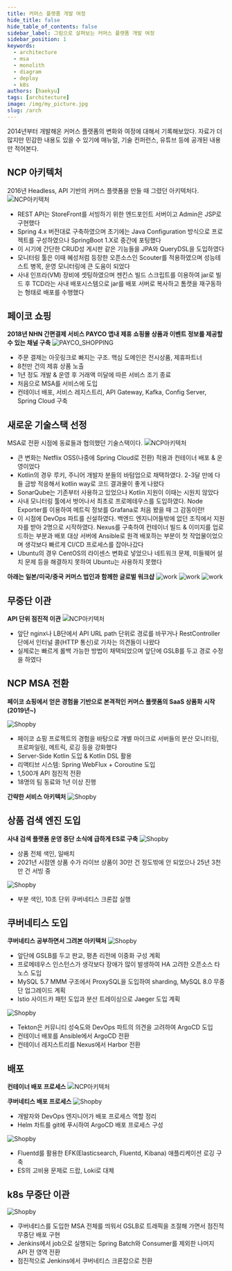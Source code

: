 ```yaml
---
title: 커머스 플랫폼 개발 여정
hide_title: false
hide_table_of_contents: false
sidebar_label: 그림으로 살펴보는 커머스 플랫폼 개발 여정
sidebar_position: 1
keywords:
  - architecture
  - msa
  - monolith
  - diagram
  - deploy
  - k8s
authors: [haekyu]
tags: [architecture]
image: /img/my_picture.jpg
slug: /arch
---
```


2014년부터 개발해온 커머스 플랫폼의 변화와 여정에 대해서 기록해보았다.
자료가 더 많지만 민감한 내용도 있을 수 있기에 매뉴얼, 기술 컨퍼런스, 유튜브 등에 공개된 내용만 적어본다.

<!-- truncate -->

## NCP 아키텍처

2016년 Headless, API 기반의 커머스 플랫폼을 만들 때 그렸던 아키텍처다.
![NCP아키텍처](/img/NHN/ncp1.png)

- REST API는 StoreFront를 서빙하기 위한 엔드포인트 서버이고 Admin은 JSP로 구현했다
- Spring 4.x 버전대로 구축하였으며 초기에는 Java Configuration 방식으로 프로젝트를 구성하였으나 SpringBoot 1.X로 중간에 포팅했다
- 이 시기에 간단한 CRUD성 게시판 같은 기능들을 JPA와 QueryDSL을 도입하였다
- 모니터링 툴은 이때 혜성처럼 등장한 오픈소스인 Scouter를 적용하였으며 성능테스트 병목, 운영 모니터링에 큰 도움이 되었다
- 사내 인프라(VM) 장비에 셋팅하였으며 젠킨스 빌드 스크립트를 이용하여 jar로 빌드 후 TCD라는 사내 배포시스템으로 jar를 배포 서버로 복사하고 톰캣을 재구동하는 형태로 배포를 수행했다

## 페이코 쇼핑

**2018년 NHN 간편결제 서비스 PAYCO 앱내 제휴 쇼핑몰 상품과 이벤트 정보를 제공할 수 있는 채널 구축**
![PAYCO_SHOPPING](/img/NHN/ncp5.png)

- 주문 결제는 아웃링크로 빠지는 구조. 핵심 도메인은 전시상품, 제휴파트너
- 8천만 건의 제휴 상품 노출
- 1년 정도 개발 & 운영 후 거래액 미달에 따른 서비스 조기 종료
- 처음으로 MSA를 서비스에 도입
- 컨테이너 배포, 서비스 레지스트리, API Gateway, Kafka, Config Server, Spring Cloud 구축

## 새로운 기술스택 선정

MSA로 전환 시점에 동료들과 협의했던 기술스택이다.
![NCP아키텍처](/img/NHN/ncp2.png)

- 큰 변화는 Netflix OSS(나중에 Spring Cloud로 전환) 적용과 컨테이너 배포 & 운영이었다
- Kotlin의 경우 루키, 주니어 개발자 분들의 바텀업으로 채택하였다. 2-3달 만에 다들 금방 적응해서 kotlin way로 코드 결과물이 좋게 나왔다
- SonarQube는 기존부터 사용하고 있었으나 Kotlin 지원이 이때는 시원치 않았다
- 사내 모니터링 툴에서 벗어나서 최초로 프로메테우스를 도입하였다. Node Exporter를 이용하여 메트릭 정보를 Grafana로 처음 봤을 때 그 감동이란!
- 이 시점에 DevOps 파트를 신설하였다. 백엔드 엔지니어들밖에 없던 조직에서 지원자를 받아 2명으로 시작하였다. Nexus를 구축하여 컨테이너 빌드 & 이미지를 업로드하는 부분과 배포 대상 서버에 Ansible로 원격 배포하는 부분이 첫 작업물이었으며 생각보다 빠르게 CI/CD 프로세스를 잡아나갔다
- Ubuntu의 경우 CentOS의 라이센스 변화로 넣었으나 네트워크 문제, 미들웨어 설치 문제 등을 해결하지 못하여 Ubuntu는 사용하지 못했다

**아래는 일본/미국/중국 커머스 법인과 함께한 글로벌 워크샵**
![work](/img/NHN/work1-min.jpg)
![work](/img/NHN/work2-min.jpg)
![work](/img/NHN/work3-min.jpg)

## 무중단 이관

**API 단위 점진적 이관**
![NCP아키텍처](/img/NHN/ncp3.png)

- 앞단 nginx나 LB단에서 API URL path 단위로 경로를 바꾸거나 RestController단에서 인터널 콜(HTTP 통신)로 가자는 의견들이 나왔다
- 실제로는 빠르게 롤백 가능한 방법이 채택되었으며 앞단에 GSLB를 두고 경로 수정을 하였다

## NCP MSA 전환

**페이코 쇼핑에서 얻은 경험을 기반으로 본격적인 커머스 플랫폼의 SaaS 상품화 시작(2019년~)**

![Shopby](/img/NHN/ncp8.png)

- 페이코 쇼핑 프로젝트의 경험을 바탕으로 개별 마이크로 서버들의 분산 모니터링, 프로파일링, 메트릭, 로깅 등을 강화했다
- Server-Side Kotlin 도입 & Kotlin DSL 활용
- 리액티브 시스템: Spring WebFlux + Coroutine 도입
- 1,500개 API 점진적 전환
- 18명의 팀 동료와 1년 이상 진행

**간략한 서비스 아키텍처**
![Shopby](/img/NHN/ncp9.png)

## 상품 검색 엔진 도입

**사내 검색 플랫폼 운영 중단 소식에 급하게 ES로 구축**
![Shopby](/img/NHN/ncp-search2.png)

- 상품 전체 색인, 일배치
- 2021년 시점엔 상품 수가 라이브 상품이 30만 건 정도밖에 안 되었으나 25년 3천만 건 서빙 중

![Shopby](/img/NHN/ncp-search1.png)

- 부분 색인, 10초 단위 쿠버네티스 크론잡 실행

## 쿠버네티스 도입

**쿠버네티스 공부하면서 그려본 아키텍처**
![Shopby](/img/NHN/ncp12.png)

- 앞단에 GSLB를 두고 판교, 평촌 리전에 이중화 구성 계획
- 프로메테우스 인스턴스가 생각보다 장애가 많이 발생하여 HA 고려한 오픈소스 타노스 도입
- MySQL 5.7 MMM 구조에서 ProxySQL을 도입하여 sharding, MySQL 8.0 무중단 업그레이드 계획
- Istio 사이드카 패턴 도입과 분산 트레이싱으로 Jaeger 도입 계획

![Shopby](/img/NHN/ncp13.png)

- Tekton은 커뮤니티 성숙도와 DevOps 파트의 의견을 고려하여 ArgoCD 도입
- 컨테이너 배포를 Ansible에서 ArgoCD 전환
- 컨테이너 레지스트리를 Nexus에서 Harbor 전환

## 배포

**컨테이너 배포 프로세스**
![NCP아키텍처](/img/NHN/ncp4.png)

**쿠버네티스 배포 프로세스**
![Shopby](/img/NHN/ncp15.png)

- 개발자와 DevOps 엔지니어가 배포 프로세스 역할 정리
- Helm 차트를 git에 푸시하여 ArgoCD 배포 프로세스 구성

![Shopby](/img/NHN/ncp16.png)

- Fluentd를 활용한 EFK(Elasticsearch, Fluentd, Kibana) 애플리케이션 로깅 구축
- ES의 고비용 문제로 드랍, Loki로 대체

## k8s 무중단 이관

![Shopby](/img/NHN/gslb-k8s-mig.png)

- 쿠버네티스를 도입한 MSA 전체를 띄워서 GSLB로 트래픽을 조절해 가면서 점진적 무중단 배포 구현
- Jenkins에서 job으로 실행되는 Spring Batch와 Consumer를 제외한 나머지 API 전 영역 전환
- 점진적으로 Jenkins에서 쿠버네티스 크론잡으로 전환
